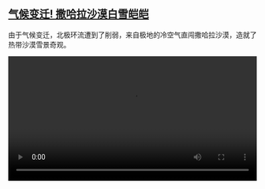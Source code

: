 <!--1611147250000-->
[气候变迁! 撒哈拉沙漠白雪皑皑](https://www.dw.com/zh/%E6%B0%94%E5%80%99%E5%8F%98%E8%BF%81!%20%E6%92%92%E5%93%88%E6%8B%89%E6%B2%99%E6%BC%A0%E7%99%BD%E9%9B%AA%E7%9A%91%E7%9A%91/a-56285421)
------

<p>由于气候变迁，北极环流遭到了削弱，来自极地的冷空气直闯撒哈拉沙漠，造就了热带沙漠雪景奇观。</small></p><video src="https://tvdownloaddw-a.akamaihd.net/dwtv_video/flv/vdt_zh/2021/bchi210120_001_21750sahara_sd_sor.mp4" controls style="width:100%"></video>
